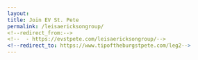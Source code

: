 ```yaml
---
layout: 
title: Join EV St. Pete
permalink: /leisaericksongroup/
<!--redirect_from:-->
<!--  - https://evstpete.com/leisaericksongroup/-->
<!--redirect_to: https://www.tipoftheburgstpete.com/leg2-->
---
```



